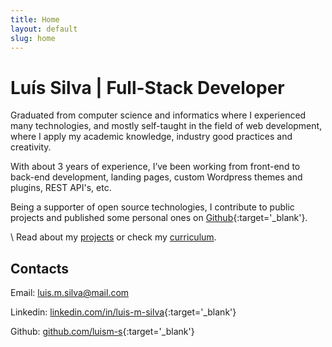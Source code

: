```yaml
---
title: Home
layout: default
slug: home
---
```


# Luís Silva | Full-Stack Developer
Graduated from computer science and informatics where I experienced many technologies, and mostly self-taught in the field of web development, where I apply my academic knowledge, industry good practices and creativity.

With about 3 years of experience, I’ve been working from front-end to back-end development, landing pages, custom Wordpress themes and plugins, REST API's, etc.

Being a supporter of open source technologies, I contribute to public projects and published some personal ones on [Github](https://github.com/luism-s){:target='_blank'}.

\\
Read about my [projects](/projects) or check my [curriculum](/curriculum).

## Contacts

Email: [luis.m.silva@mail.com](mailto:luis.m.silva@mail.com)

Linkedin: [linkedin.com/in/luis-m-silva](https://www.linkedin.com/in/luis-m-silva){:target='_blank'}

Github: [github.com/luism-s](https://github.com/luism-s){:target='_blank'}

